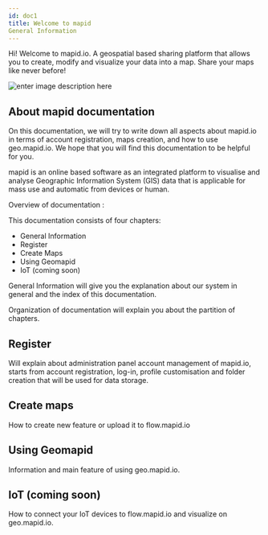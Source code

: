 ```yaml
---
id: doc1
title: Welcome to mapid
General Information
---
```

Hi! Welcome to mapid.io. A geospatial based sharing platform that allows you to create, modify and visualize your data into a map. Share your maps like never before!

![enter image description here](https://s3.amazonaws.com/docs.mapid.io/images/Screen+Shot+2018-08-20+at+13.58.57.png)

## About mapid documentation

On this documentation, we will try to write down all aspects about mapid.io in terms of account registration, maps creation, and how to use geo.mapid.io. We hope that you will find this documentation to be helpful for you.

mapid is an online based software as an integrated platform to visualise and analyse Geographic Information System (GIS) data that is applicable for mass use and automatic from devices or human.

Overview of documentation :

This documentation consists of four chapters:
- General Information
- Register
- Create Maps
- Using Geomapid
- IoT (coming soon)

General Information will give you the explanation about our system in general and the index of this documentation.

Organization of documentation will explain you about the partition of chapters.


## Register

Will explain about administration panel account management of mapid.io, starts from account registration, log-in, profile customisation and folder creation that will be used for data storage.


## Create maps

How to create new feature or upload it to flow.mapid.io


## Using Geomapid

Information and main feature of using geo.mapid.io.

## IoT (coming soon)

How to connect your IoT devices to flow.mapid.io and visualize on geo.mapid.io.
